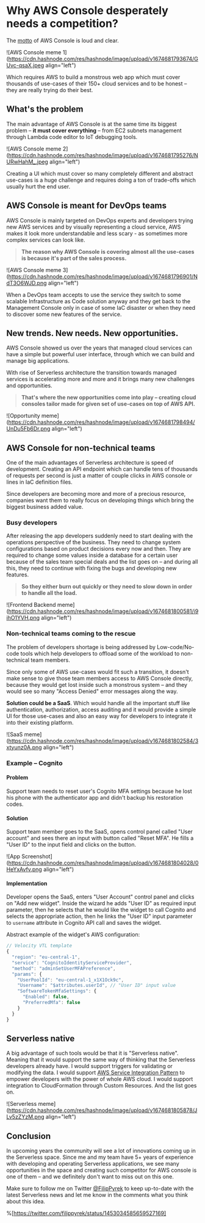 # Why AWS Console desperately needs a competition?

The [motto](https://aws.amazon.com/console/) of AWS Console is loud and clear.

![AWS Console meme 1](https://cdn.hashnode.com/res/hashnode/image/upload/v1674681793674/GUvc-qsaX.jpeg align="left")

Which requires AWS to build a monstrous web app which must cover thousands of use-cases of their 150+ cloud services and to be honest – they are really trying do their best.

## What's the problem

The main advantage of AWS Console is at the same time its biggest problem – **it must cover everything** – from EC2 subnets management through Lambda code editor to IoT debugging tools.

![AWS Console meme 2](https://cdn.hashnode.com/res/hashnode/image/upload/v1674681795276/NURwHahM_.jpeg align="left")

Creating a UI which must cover so many completely different and abstract use-cases is a huge challenge and requires doing a ton of trade-offs which usually hurt the end user.

## AWS Console is meant for DevOps teams

AWS Console is mainly targeted on DevOps experts and developers trying new AWS services and by visually representing a cloud service, AWS makes it look more understandable and less scary - as sometimes more complex services can look like.

> **The reason why AWS Console is covering almost all the use-cases is because it's part of the sales process.**

![AWS Console meme 3](https://cdn.hashnode.com/res/hashnode/image/upload/v1674681796901/NdT3O6WJD.png align="left")

When a DevOps team accepts to use the service they switch to some scalable Infrastructure as Code solution anyway and they get back to the Management Console only in case of some IaC disaster or when they need to discover some new features of the service.

## New trends. New needs. New opportunities.

AWS Console showed us over the years that managed cloud services can have a simple but powerful user interface, through which we can build and manage big applications.

With rise of Serverless architecture the transition towards managed services is accelerating more and more and it brings many new challenges and opportunities.

> **That's where the new opportunities come into play – creating cloud consoles tailor made for given set of use-cases on top of AWS API.**

![Opportunity meme](https://cdn.hashnode.com/res/hashnode/image/upload/v1674681798494/UnDu5Fb6Dr.png align="left")

## AWS Console for non-technical teams

One of the main advantages of Serverless architecture is speed of development. Creating an API endpoint which can handle tens of thousands of requests per second is just a matter of couple clicks in AWS console or lines in IaC definition files.

Since developers are becoming more and more of a precious resource, companies want them to really focus on developing things which bring the biggest business added value.

### Busy developers

After releasing the app developers suddenly need to start dealing with the operations perspective of the business. They need to change system configurations based on product decisions every now and then. They are required to change some values inside a database for a certain user because of the sales team special deals and the list goes on – and during all this, they need to continue with fixing the bugs and developing new features.

> **So they either burn out quickly or they need to slow down in order to handle all the load.**

![Frontend Backend meme](https://cdn.hashnode.com/res/hashnode/image/upload/v1674681800581/i9ihO1YVH.png align="left")

### Non-technical teams coming to the rescue

The problem of developers shortage is being addressed by Low-code/No-code tools which help developers to offload some of the workload to non-technical team members.

Since only some of AWS use-cases would fit such a transition, it doesn't make sense to give those team members access to AWS Console directly, because they would get lost inside such a monstrous system – and they would see so many "Access Denied" error messages along the way.

**Solution could be a SaaS**. Which would handle all the important stuff like authentication, authorization, access auditing and it would provide a simple UI for those use-cases and also an easy way for developers to integrate it into their existing platform.

![SaaS meme](https://cdn.hashnode.com/res/hashnode/image/upload/v1674681802584/3xtyunz0A.png align="left")

### Example – Cognito

#### Problem

Support team needs to reset user's Cognito MFA settings because he lost his phone with the authenticator app and didn't backup his restoration codes.

#### Solution

Support team member goes to the SaaS, opens control panel called "User account" and sees there an input with button called "Reset MFA". He fills a "User ID" to the input field and clicks on the button.

![App Screenshot](https://cdn.hashnode.com/res/hashnode/image/upload/v1674681804028/0HeYxAvfv.png align="left")

#### Implementation

Developer opens the SaaS, enters "User Account" control panel and clicks on "Add new widget". Inside the wizard he adds "User ID" as required input parameter, then he selects that he would like the widget to call Cognito and selects the appropriate action, then he links the "User ID" input parameter to `username` attribute in Cognito API call and saves the widget.

Abstract example of the widget's AWS configuration:

```javascript
// Velocity VTL template
{
  "region": "eu-central-1",
  "service": "CognitoIdentityServiceProvider",
  "method": "adminSetUserMFAPreference",
  "params": {
    "UserPoolId": "eu-central-1_x1X1Ock9c",
    "Username": "$attributes.userId", // "User ID" input value
    "SoftwareTokenMfaSettings": {
      "Enabled": false,
      "PreferredMfa": false
    }
  }
}
```

## Serverless native

A big advantage of such tools would be that it is "Serverless native". Meaning that it would support the same way of thinking that the Serverless developers already have. I would support triggers for validating or modifying the data. I would support [AWS Service Integration Pattern](https://docs.aws.amazon.com/step-functions/latest/dg/connect-to-resource.html) to empower developers with the power of whole AWS cloud. I would support integration to CloudFormation through Custom Resources. And the list goes on.

![Serverless meme](https://cdn.hashnode.com/res/hashnode/image/upload/v1674681805878/JLv5zZYzM.png align="left")

## Conclusion

In upcoming years the community will see a lot of innovations coming up in the Serverless space. Since me and my team have 5+ years of experience with developing and operating Serverless applications, we see many opportunities in the space and creating such competitor for AWS console is one of them – and we definitely don't want to miss out on this one.

Make sure to follow me on Twitter [@FilipPyrek](https://twitter.com/FilipPyrek) to keep up-to-date with the latest Serverless news and let me know in the comments what you think about this idea.

%[https://twitter.com/filippyrek/status/1453034585659527169]